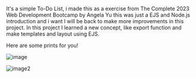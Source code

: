 It's a simple To-Do List, i made this as a exercise from The Complete 2023 Web Development Bootcamp by Angela Yu
this was just a EJS and Node.js introduction and i want I will be back to make more improvements in this project.
In this project I learned a new concept, like export function and make templates and layout using EJS. 

Here are some prints for you! 

![image](https://user-images.githubusercontent.com/119079322/223538214-6942833d-5cdc-4f58-bb92-2e50692dd552.jpg)

![image2](https://user-images.githubusercontent.com/119079322/223538710-d4ddd44d-65c9-4822-bb41-5a628893f29f.jpg)

